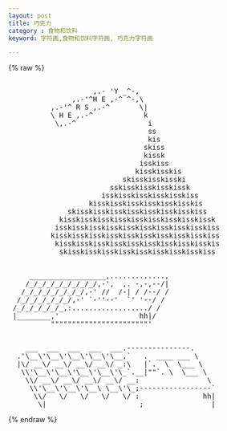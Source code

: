 ```yaml
---
layout: post
title: 巧克力
category : 食物和饮料
keyword: 字符画,食物和饮料字符画, 巧克力字符画

---
```

{% raw %}
<pre>

                    ,.- 'Y _^-,
               ,.-'^H E ,-^ ^-,\
          ,.-'^ R S ,.-^       \|
          \ H E ,.-^            k
           \,.-^                 i
                                 ss
                                 kis
                                skiss
                                kissk
                               isskiss
                              kisskisskis
                           skisskisskisski
                        sskisskisskisskissk
                      isskisskisskisskisskiss
                   kisskisskisskisskisskisskis
              skisskisskisskisskisskisskisskiss
            kisskisskisskisskisskisskisskisskissk
           isskisskisskisskisskisskisskisskisskiss
          kisskisskisskisskisskisskisskisskisskiss
           kisskisskisskisskisskisskisskisskisskis
            skisskisskisskisskisskisskisskisskiss


     __________________,.............,    
    /_/_/_/_/_/_/_/_/,-',  ,. -,-,--/|
   /_/_/_/_/_/_/_/,-' //  /-| / /--/ /
  /_/_/_/_/_/_/,-' `-''--'  `' '--/ /
 /_/_/_/_/_/_,:................../ /
 |________,'                   hh|/
          """""""""""""""""""""""'


    ___  ___  ___  ___  ___.---------------.
  .'\__\'\__\'\__\'\__\'\__,`   .  ____ ___ \
  |\/ __\/ __\/ __\/ __\/ _:\   |`.  \  \___ \
   \\'\__\'\__\'\__\'\__\'\_`.__|""`. \  \___ \
    \\/ __\/ __\/ __\/ __\/ __:                \
     \\'\__\'\__\'\__\ \__\'\_;-----------------`
      \\/   \/   \/   \/   \/ :               hh|
       \|______________________;________________| </pre>
{% endraw %}
